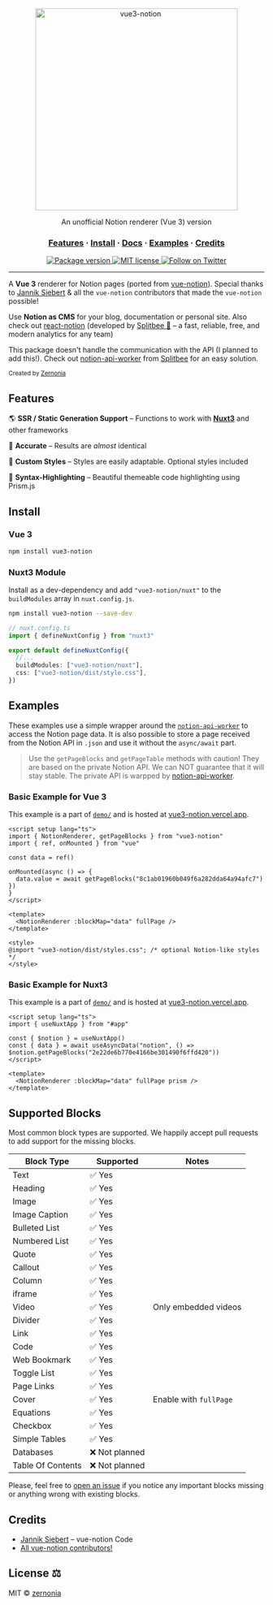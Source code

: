 <div align="center">
  <img src="https://github.com/zernonia/vue3-notion/raw/main/assets/vue3-notion.png" alt="vue3-notion" width="398px" />
  <p>An unofficial Notion renderer (Vue 3) version</p>
</div>

<h3 align="center">
  <a href="#features">Features</a>
  <span> · </span>
  <a href="#install">Install</a>
  <span> · </span>
  <a href="#docs">Docs</a>
  <span> · </span>
  <a href="#examples">Examples</a>
  <span> · </span>
  <a href="#credits">Credits</a>
</h3>

<p align="center">
  <a href="https://www.npmjs.org/package/vue3-notion">
    <img src="https://img.shields.io/npm/v/vue3-notion.svg" alt="Package version" />
  </a>
  <a href="https://github.com/janniks/vue3-notion/blob/master/LICENSE">
    <img src="https://img.shields.io/badge/license-MIT-blue.svg" alt="MIT license" />
  </a>
  <a href="https://twitter.com/intent/follow?screen_name=zernonia">
    <img src="https://img.shields.io/twitter/url?label=Follow&style=social&url=https%3A%2F%2Ftwitter.com%2Fzernonia" alt="Follow on Twitter" />
  </a>
</p>

---

A **Vue 3** renderer for Notion pages (ported from [vue-notion](https://github.com/janniks/vue-notion)). Special thanks to [Jannik Siebert](https://twitter.com/jnnksbrt) & all the `vue-notion` contributors that made the `vue-notion` possible!

Use **Notion as CMS** for your blog, documentation or personal site.
Also check out [react-notion](https://github.com/splitbee/react-notion) (developed by [Splitbee 🐝](https://splitbee.io/) – a fast, reliable, free, and modern analytics for any team)

This package doesn't handle the communication with the API (I planned to add this!). Check out [notion-api-worker](https://github.com/splitbee/notion-api-worker) from [Splitbee](https://splitbee.io/) for an easy solution.

<sub>Created by <a href="https://twitter.com/zernonia">Zernonia</a></sub>

## Features

🌎 **SSR / Static Generation Support** – Functions to work with [**Nuxt3**](https://v3.nuxtjs.org/) and other frameworks

🎯 **Accurate** – Results are _almost_ identical

🎨 **Custom Styles** – Styles are easily adaptable. Optional styles included

🔮 **Syntax-Highlighting** – Beautiful themeable code highlighting using Prism.js

## Install

### Vue 3

```bash
npm install vue3-notion
```

### Nuxt3 Module

Install as a dev-dependency and add `"vue3-notion/nuxt"` to the `buildModules` array in `nuxt.config.js`.

```bash
npm install vue3-notion --save-dev
```

```ts
// nuxt.config.ts
import { defineNuxtConfig } from "nuxt3"

export default defineNuxtConfig({
  //...
  buildModules: ["vue3-notion/nuxt"],
  css: ["vue3-notion/dist/style.css"],
})
```

## Examples

These examples use a simple wrapper around the [`notion-api-worker`](https://github.com/splitbee/notion-api-worker) to access the Notion page data.
It is also possible to store a page received from the Notion API in `.json` and use it without the `async/await` part.

> Use the `getPageBlocks` and `getPageTable` methods with caution!
> They are based on the private Notion API.
> We can NOT guarantee that it will stay stable.
> The private API is warpped by [notion-api-worker](https://github.com/splitbee/notion-api-worker).

### Basic Example for **Vue 3**

This example is a part of [`demo/`](https://github.com/zeronnia/vue3-notion/demo/) and is hosted at [vue3-notion.vercel.app](https://vue3-notion.vercel.app).

```vue
<script setup lang="ts">
import { NotionRenderer, getPageBlocks } from "vue3-notion"
import { ref, onMounted } from "vue"

const data = ref()

onMounted(async () => {
  data.value = await getPageBlocks("8c1ab01960b049f6a282dda64a94afc7")
})
}
</script>

<template>
  <NotionRenderer :blockMap="data" fullPage />
</template>

<style>
@import "vue3-notion/dist/styles.css"; /* optional Notion-like styles */
</style>
```

### Basic Example for **Nuxt3**

This example is a part of [`demo/`](https://github.com/zeronnia/vue3-notion/demo/) and is hosted at [vue3-notion.vercel.app](https://vue3-notion.vercel.app).

```vue
<script setup lang="ts">
import { useNuxtApp } from "#app"

const { $notion } = useNuxtApp()
const { data } = await useAsyncData("notion", () => $notion.getPageBlocks("2e22de6b770e4166be301490f6ffd420"))
</script>

<template>
  <NotionRenderer :blockMap="data" fullPage prism />
</template>
```

## Supported Blocks

Most common block types are supported. We happily accept pull requests to add support for the missing blocks.

| Block Type        | Supported      | Notes                  |
| ----------------- | -------------- | ---------------------- |
| Text              | ✅ Yes         |                        |
| Heading           | ✅ Yes         |                        |
| Image             | ✅ Yes         |                        |
| Image Caption     | ✅ Yes         |                        |
| Bulleted List     | ✅ Yes         |                        |
| Numbered List     | ✅ Yes         |                        |
| Quote             | ✅ Yes         |                        |
| Callout           | ✅ Yes         |                        |
| Column            | ✅ Yes         |                        |
| iframe            | ✅ Yes         |                        |
| Video             | ✅ Yes         | Only embedded videos   |
| Divider           | ✅ Yes         |                        |
| Link              | ✅ Yes         |                        |
| Code              | ✅ Yes         |                        |
| Web Bookmark      | ✅ Yes         |                        |
| Toggle List       | ✅ Yes         |                        |
| Page Links        | ✅ Yes         |                        |
| Cover             | ✅ Yes         | Enable with `fullPage` |
| Equations         | ✅ Yes         |                        |
| Checkbox          | ✅ Yes         |                        |
| Simple Tables     | ✅ Yes         |                        |
| Databases         | ❌ Not planned |                        |
| Table Of Contents | ❌ Not planned |                        |

Please, feel free to [open an issue](https://github.com/zernonia/vue3-notion/issues/new) if you notice any important blocks missing or anything wrong with existing blocks.

## Credits

- [Jannik Siebert](https://twitter.com/jnnksbrt) – vue-notion Code
- [All vue-notion contributors!](https://github.com/janniks/vue-notion/graphs/contributors)

## License ⚖️

MIT © [zernonia](https://twitter.com/zernonia)
